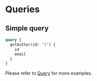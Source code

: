 # Queries

## Simple query
```graphql
query {
  getAuthor(id: "1") {
    id
    email
  }
}
```

Please refer to [Query](/guide/queries/) for more examples.
